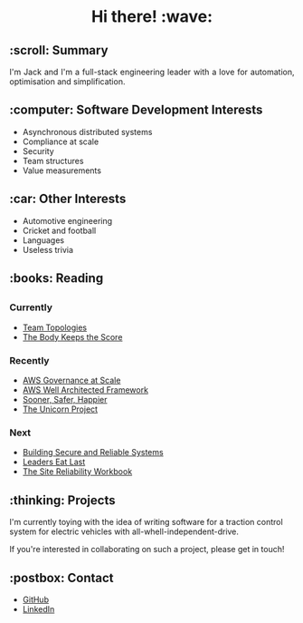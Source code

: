 <h1 align='center'> Hi there! :wave:</h1>

<h2 align='left'>:scroll: Summary</h2>
<p align='justify'>I'm Jack and I'm a full-stack engineering leader with a love for automation, optimisation and simplification.</p>

<h2 align='left'>:computer: Software Development Interests</h2>
<ul>
  <li>Asynchronous distributed systems</li>
  <li>Compliance at scale</li>
  <li>Security</li>
  <li>Team structures</li>
  <li>Value measurements</li>
</ul>

<h2 align='left'>:car: Other Interests</h2>
<ul>
  <li>Automotive engineering</li>
  <li>Cricket and football</li>
  <li>Languages</li>
  <li>Useless trivia</li>
</ul>
 
<h2 align='left'>:books: Reading<h2>
 
<h3 align='left'>Currently</h3>
<ul>
  <li><a href='https://teamtopologies.com/book'>Team Topologies</a></li>
  <li><a href='https://www.waterstones.com/book/the-body-keeps-the-score/bessel-van-der-kolk/9780141978611'>The Body Keeps the Score</a></li>
</ul>
 
<h3 align='left'>Recently</h3>
<ul>
  <li><a href='https://docs.aws.amazon.com/whitepapers/latest/aws-governance-at-scale/aws-governance-at-scale.pdf'>AWS Governance at Scale</a></li>
  <li><a href='https://docs.aws.amazon.com/wellarchitected/latest/framework/wellarchitected-framework.pdf'>AWS Well Architected Framework</a></li>
  <li><a href='https://itrevolution.com/sooner-safer-happier/'>Sooner, Safer, Happier</a></li>
  <li><a href='https://itrevolution.com/the-unicorn-project/'>The Unicorn Project</a></li>
</ul>

<h3 align='left'>Next</h3>
<ul>
  <li><a href='https://static.googleusercontent.com/media/sre.google/en//static/pdf/building_secure_and_reliable_systems.pdf'>Building Secure and Reliable Systems</a></li>
  <li><a href='https://simonsinek.com/product/leaders-eat-last/'>Leaders Eat Last</a></li>
  <li><a href='https://sre.google/workbook/table-of-contents/'>The Site Reliability Workbook</a></li>
</ul>
  
<h2 align='left'>:thinking: Projects</h2>

I'm currently toying with the idea of writing software for a traction control system for electric vehicles with all-whell-independent-drive. 

If you're interested in collaborating on such a project, please get in touch!

<h2 align='left'>:postbox: Contact</h2>

<ul>
  <li><a href='https://github.com/jh409'>GitHub</a></li>
  <li><a href='https://linkedin.com/in/codejack'>LinkedIn</a></li>
</ul>
